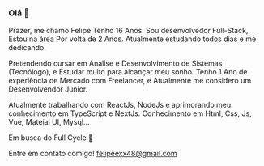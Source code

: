 ### Olá 👋

Prazer, me chamo Felipe Tenho 16 Anos. Sou desenvolvedor Full-Stack, Estou na área Por volta de 2 Anos. Atualmente estudando todos dias e me dedicando.

Pretendendo cursar em Analise e Desenvolvimento de Sistemas (Tecnólogo), e Estudar muito para alcançar meu sonho.
Tenho 1 Ano de experiência de Mercado com Freelancer, e Atualmente me considero um Desenvolvendor Junior.

Atualmente trabalhando com ReactJs, NodeJs e aprimorando meu conhecimento em TypeScript e NextJs.
Conhecimento em Html, Css, Js, Vue, Mateial UI, Mysql...

Em busca do Full Cycle 🚀

Entre em contato comigo! felipeexx48@gmail.com
